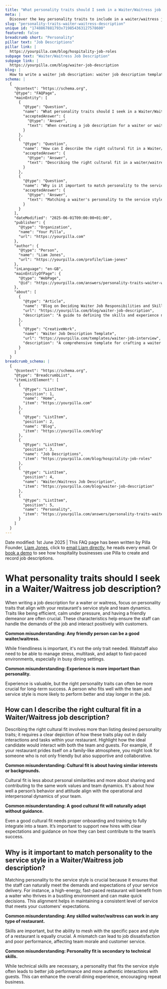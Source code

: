 ```yaml
---
title: "What personality traits should I seek in a Waiter/Waitress job description?"
meta: |
  Discover the key personality traits to include in a waiter/waitress job description for optimal performance and cultural fit in your restaurant.
slug: "personality-traits-waiter-waitress-description"
unique id: "1748867881793x719854363127578600"
featured: false
breadcrumb short: "Personality"
pillar text: "Job Descriptions"
pillar link: |
  https://yourpilla.com/blog/hospitality-job-roles
subpage text: "Waiter/Waitress Job Description"
subpage link: |
  https://yourpilla.com/blog/waiter-job-description
blog: |
  How to write a waiter job description: waiter job description template included.
schema: |
  {
    "@context": "https://schema.org",
    "@type": "FAQPage",
    "mainEntity": [
      {
        "@type": "Question",
        "name": "What personality traits should I seek in a Waiter/Waitress job description?",
        "acceptedAnswer": {
          "@type": "Answer",
          "text": "When creating a job description for a waiter or waitress, focus on personality traits that align with your restaurant's service style and the dynamics of your team. Essential traits include efficiency, calmness under pressure, and a friendly demeanor, which ensure the staff can manage the job demands and maintain positive interactions with customers."
        }
      },
      {
        "@type": "Question",
        "name": "How can I describe the right cultural fit in a Waiter/Waitress job description?",
        "acceptedAnswer": {
          "@type": "Answer",
          "text": "Describing the right cultural fit in a waiter/waitress job description involves detailing how desired personality traits should manifest in daily interactions and tasks within your restaurant. Emphasize the candidate's potential to interact well with both team members and guests, matching the values and dynamics of your team."
        }
      },
      {
        "@type": "Question",
        "name": "Why is it important to match personality to the service style in a Waiter/Waitress job description?",
        "acceptedAnswer": {
          "@type": "Answer",
          "text": "Matching a waiter's personality to the service style of your restaurant is crucial as it ensures staff can effectively meet the specific demands and expectations of your service delivery. This alignment enhances service consistency and maximizes customer satisfaction, fostering a conducive work environment and encouraging repeat business."
        }
      }
    ],
    "dateModified": "2025-06-01T09:00:00+01:00",
    "publisher": {
      "@type": "Organization",
      "name": "Your Pilla",
      "url": "https://yourpilla.com"
    },
    "author": {
      "@type": "Person",
      "name": "Liam Jones",
      "url": "https://yourpilla.com/profile/liam-jones"
    },
    "inLanguage": "en-GB",
    "mainEntityOfPage": {
      "@type": "WebPage",
      "@id": "https://yourpilla.com/answers/personality-traits-waiter-waitress-description"
    },
    "about": [
      {
        "@type": "Article",
        "name": "Blog on Deciding Waiter Job Responsibilities and Skills",
        "url": "https://yourpilla.com/blog/waiter-job-description",
        "description": "A guide to defining the skills and experience needed from a waiter, focusing on responsibilities and necessary personality traits for effective service."
      },
      {
        "@type": "CreativeWork",
        "name": "Waiter Job Description Template",
        "url": "https://yourpilla.com/templates/waiter-job-interview",
        "description": "A comprehensive template for crafting a waiter job description that highlights essential skills and traits, ensuring a precise match for restaurant needs."
      }
    ]
  }
breadcrumb_schema: |
  {
    "@context": "https://schema.org",
    "@type": "BreadcrumbList",
    "itemListElement": [
      {
        "@type": "ListItem",
        "position": 1,
        "name": "Home",
        "item": "https://yourpilla.com"
      },
      {
        "@type": "ListItem",
        "position": 2,
        "name": "Blog",
        "item": "https://yourpilla.com/blog"
      },
      {
        "@type": "ListItem",
        "position": 3,
        "name": "Job Descriptions",
        "item": "https://yourpilla.com/blog/hospitality-job-roles"
      },
      {
        "@type": "ListItem",
        "position": 4,
        "name": "Waiter/Waitress Job Description",
        "item": "https://yourpilla.com/blog/waiter-job-description"
      },
      {
        "@type": "ListItem",
        "position": 5,
        "name": "Personality",
        "item": "https://yourpilla.com/answers/personality-traits-waiter-waitress-description"
      }
    ]
  }
---
```


Date modified: 1st June 2025 | This FAQ page has been written by Pilla Founder, [Liam Jones](https://yourpilla.com/profile/liam-jones), click to [email Liam directly](https://mailto:liam@yourpilla.com), he reads every email. Or [book a demo](https://calendly.com/pilla/demo) to see how hospitality businesses use Pilla to create and record job descriptions.

# What personality traits should I seek in a Waiter/Waitress job description?

When writing a job description for a waiter or waitress, focus on personality traits that align with your restaurant's service style and team dynamics. Traits like being efficient, calm under pressure, and having a friendly demeanor are often crucial. These characteristics help ensure the staff can handle the demands of the job and interact positively with customers.

**Common misunderstanding: Any friendly person can be a good waiter/waitress.**

While friendliness is important, it's not the only trait needed. Waitstaff also need to be able to manage stress, multitask, and adapt to fast-paced environments, especially in busy dining settings.

**Common misunderstanding: Experience is more important than personality.**

Experience is valuable, but the right personality traits can often be more crucial for long-term success. A person who fits well with the team and service style is more likely to perform better and stay longer in the job.

## How can I describe the right cultural fit in a Waiter/Waitress job description?

Describing the right cultural fit involves more than listing desired personality traits; it requires a clear depiction of how these traits play out in daily interactions and tasks within your restaurant. Highlight how the ideal candidate would interact with both the team and guests. For example, if your restaurant prides itself on a family-like atmosphere, you might look for someone who is not only friendly but also supportive and collaborative.

**Common misunderstanding: Cultural fit is about having similar interests or backgrounds.**

Cultural fit is less about personal similarities and more about sharing and contributing to the same work values and team dynamics. It's about how well a person’s behavior and attitude align with the operational and interpersonal dynamics of your team.

**Common misunderstanding: A good cultural fit will naturally adapt without guidance.**

Even a good cultural fit needs proper onboarding and training to fully integrate into a team. It’s important to support new hires with clear expectations and guidance on how they can best contribute to the team’s success.

## Why is it important to match personality to the service style in a Waiter/Waitress job description?

Matching personality to the service style is crucial because it ensures that the staff can naturally meet the demands and expectations of your service delivery. For instance, a high-energy, fast-paced restaurant will benefit from a waiter who thrives in a bustling environment and can make quick decisions. This alignment helps in maintaining a consistent level of service that meets your customers' expectations.

**Common misunderstanding: Any skilled waiter/waitress can work in any type of restaurant.**

Skills are important, but the ability to mesh with the specific pace and style of a restaurant is equally crucial. A mismatch can lead to job dissatisfaction and poor performance, affecting team morale and customer service.

**Common misunderstanding: Personality fit is secondary to technical skills.**

While technical skills are necessary, a personality that fits the service style often leads to better job performance and more authentic interactions with guests. This can enhance the overall dining experience, encouraging repeat business.